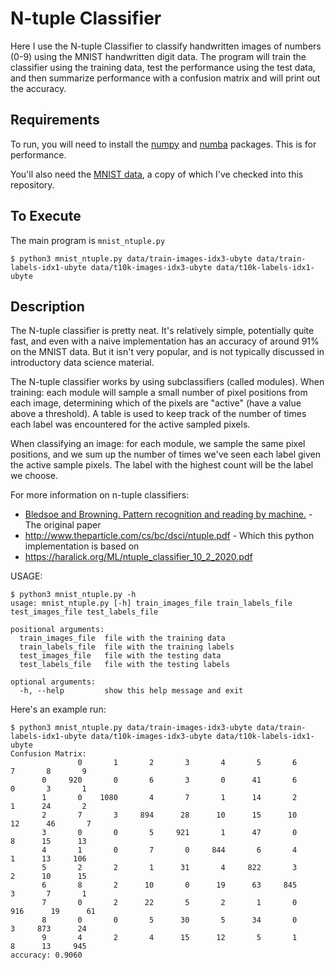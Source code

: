 # N-tuple Classifier

Here I use the N-tuple Classifier to classify handwritten images of numbers (0-9) using the MNIST handwritten digit data. The program will train the classifier using the training data, test the performance using the test data, and then summarize performance with a confusion matrix and will print out the accuracy. 

## Requirements

To run, you will need to install the [numpy](https://numpy.org/) and [numba](https://numba.pydata.org/) packages. This is for performance.

You'll also need the [MNIST data](http://yann.lecun.com/exdb/mnist/), a copy of which I've checked into this repository.

## To Execute

The main program is  `mnist_ntuple.py`

```
$ python3 mnist_ntuple.py data/train-images-idx3-ubyte data/train-labels-idx1-ubyte data/t10k-images-idx3-ubyte data/t10k-labels-idx1-ubyte 
```

## Description

The N-tuple classifier is pretty neat. It's relatively simple, potentially quite fast, and even with a naive implementation has an accuracy of around 91% 
on the MNIST data. But it isn't very popular, and is not typically discussed in introductory data science material.

The N-tuple classifier works by using subclassifiers (called modules). 
When training: 
each module will sample a small number of pixel positions from each image, determining which of the pixels are "active" (have a value above a threshold).
A table is used to keep track of the number of times each label was encountered for the active sampled pixels.

When classifying an image:
for each module, we sample the same pixel positions, 
and we sum up the number of times we've seen each label given the active sample pixels. 
The label with the highest count will be the label we choose.

For more information on n-tuple classifiers:
* [Bledsoe and Browning.  Pattern recognition and reading by machine.](https://dl.acm.org/doi/10.1145/1460299.1460326) - The original paper
* http://www.theparticle.com/cs/bc/dsci/ntuple.pdf - Which this python implementation is based on
* https://haralick.org/ML/ntuple_classifier_10_2_2020.pdf

USAGE:
```
$ python3 mnist_ntuple.py -h
usage: mnist_ntuple.py [-h] train_images_file train_labels_file test_images_file test_labels_file

positional arguments:
  train_images_file  file with the training data
  train_labels_file  file with the training labels
  test_images_file   file with the testing data
  test_labels_file   file with the testing labels

optional arguments:
  -h, --help         show this help message and exit
```

Here's an example run:
```
$ python3 mnist_ntuple.py data/train-images-idx3-ubyte data/train-labels-idx1-ubyte data/t10k-images-idx3-ubyte data/t10k-labels-idx1-ubyte 
Confusion Matrix:
               0       1       2       3       4       5       6       7       8       9
       0     920       0       6       3       0      41       6       0       3       1
       1       0    1080       4       7       1      14       2       1      24       2
       2       7       3     894      28      10      15      10      12      46       7
       3       0       0       5     921       1      47       0       8      15      13
       4       1       0       7       0     844       6       4       1      13     106
       5       2       2       1      31       4     822       3       2      10      15
       6       8       2      10       0      19      63     845       3       7       1
       7       0       2      22       5       2       1       0     916      19      61
       8       0       0       5      30       5      34       0       3     873      24
       9       4       2       4      15      12       5       1       8      13     945
accuracy: 0.9060
```
